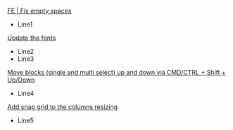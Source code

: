 [FE | Fix empty spaces](https://staging.clickup.com/t/8x8uvjc2e)
- Line1

[Update the fonts](https://staging.clickup.com/t/8x8uu5jj5)
- Line2
- Line3

[Move blocks (single and multi select) up and down via CMD/CTRL + Shift + Up/Down
](https://staging.clickup.com/t/8x8uva93c)
- Line4

[Add snap grid to the columns resizing](https://staging.clickup.com/t/8x8uvmaeh)
- Line5
